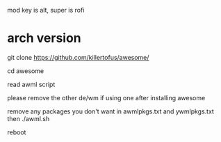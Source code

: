 mod key is alt, super is rofi
# arch version

git clone https://github.com/killertofus/awesome/ 

cd awesome 

read awml script 

please remove the other de/wm if using one after installing awesome
 
remove any packages you don't want in awmlpkgs.txt and ywmlpkgs.txt then ./awml.sh

reboot
